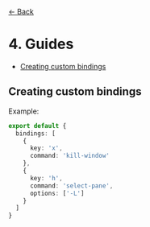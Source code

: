[← Back](./3-api-reference.md) 

# 4. Guides
- [Creating custom bindings](4-guides.md#creating-custom-bindings)

## Creating custom bindings
Example:
```typescript
export default {
  bindings: [
    {
      key: 'x',
      command: 'kill-window'
    },
    {
      key: 'h',
      command: 'select-pane',
      options: ['-L']
    }
  ]
}
```
